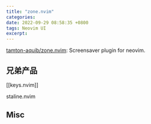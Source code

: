 ```yaml
---
title: "zone.nvim"
categories: 
date: 2022-09-29 08:58:35 +0800
tags: Neovim UI
excerpt: 
---
```





[tamton-aquib/zone.nvim](https://github.com/tamton-aquib/zone.nvim): Screensaver plugin for neovim.



## 兄弟产品

[[keys.nvim]]

staline.nvim



## Misc






